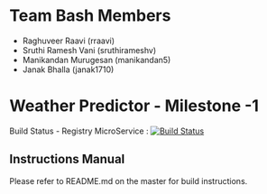 Team Bash Members
==============================
* Raghuveer Raavi (rraavi) 
* Sruthi Ramesh Vani (sruthirameshv) 
* Manikandan Murugesan (manikandan5)
* Janak Bhalla (janak1710)

Weather Predictor - Milestone -1
==============================

Build Status - Registry MicroService  : [![Build Status](https://travis-ci.org/airavata-courses/TeamBash.svg?branch=feature%2Ffeature-14-registry)](https://travis-ci.org/airavata-courses/TeamBash)

Instructions  Manual
---------------------------
Please refer to README.md on the master for build instructions. 
